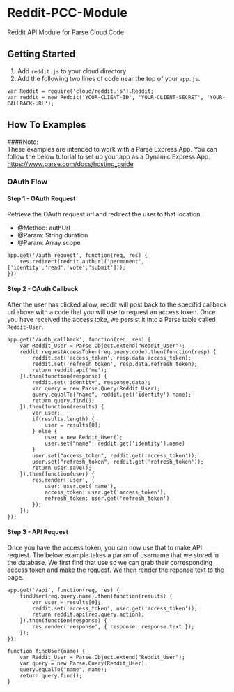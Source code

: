 Reddit-PCC-Module
=================

Reddit API Module for Parse Cloud Code

## Getting Started
1. Add `reddit.js` to your cloud directory. 
2. Add the following two lines of code near the top of your `app.js`.

```
var Reddit = require('cloud/reddit.js').Reddit;
var reddit = new Reddit('YOUR-CLIENT-ID', 'YOUR-CLIENT-SECRET', 'YOUR-CALLBACK-URL');
```

## How To Examples
####Note:  
These examples are intended to work with a Parse Express App.  You can follow the below tutorial to set up your app as a Dynamic Express App.  
https://www.parse.com/docs/hosting_guide

### OAuth Flow

#### Step 1 - OAuth Request
Retrieve the OAuth request url and redirect the user to that location. 
- @Method:  authUrl
- @Param: String duration
- @Param: Array<String> scope 
```
app.get('/auth_request', function(req, res) {
    res.redirect(reddit.authUrl('permanent', ['identity','read','vote','submit']));
});
```

#### Step 2 - OAuth Callback
After the user has clicked allow, reddit will post back to the specifid callback url above with a code that you will use to request an access token.  Once you have received the access toke, we persist it into a Parse table called `Reddit-User`.
```
app.get('/auth_callback', function(req, res) {
    var Reddit_User = Parse.Object.extend("Reddit_User");
    reddit.requestAccessToken(req.query.code).then(function(resp) {
        reddit.set('access_token', resp.data.access_token);
        reddit.set('refresh_token', resp.data.refresh_token);
        return reddit.api('me');
    }).then(function(response) {
        reddit.set('identity', response.data);
        var query = new Parse.Query(Reddit_User);
        query.equalTo("name", reddit.get('identity').name);
        return query.find();
    }).then(function(results) {
        var user;
        if(results.length) {
            user = results[0];
        } else {
            user = new Reddit_User();
            user.set("name", reddit.get('identity').name)
        }
        user.set("access_token", reddit.get('access_token'));
        user.set("refresh_token", reddit.get('refresh_token'));
        return user.save();
    }).then(function(user) {
        res.render('user', { 
            user: user.get('name'),
            access_token: user.get('access_token'),
            refresh_token: user.get('refresh_token') 
        });
    });
});
```

#### Step 3 - API Request
Once you have the access token, you can now use that to make API request.  The below example takes a param of username that we stored in the database.  We first find that use so we can grab their corresponding access token and make the request.  We then render the reponse text to the page.  
```
app.get('/api', function(req, res) {
    findUser(req.query.name).then(function(results) {
        var user = results[0];
        reddit.set('access_token', user.get('access_token'));
        return reddit.api(req.query.action);
    }).then(function(response) {
        res.render('response', { response: response.text });
    });
});

function findUser(name) {
    var Reddit_User = Parse.Object.extend("Reddit_User");
    var query = new Parse.Query(Reddit_User);
    query.equalTo("name", name);
    return query.find();
}
```
